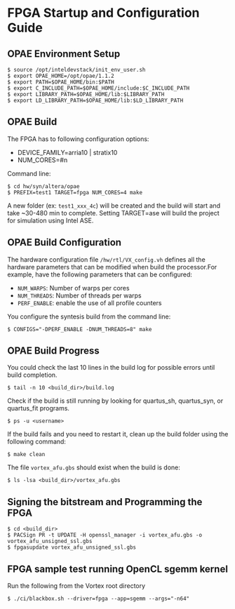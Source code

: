 # FPGA Startup and Configuration Guide 

OPAE Environment Setup
----------------------

    $ source /opt/inteldevstack/init_env_user.sh
    $ export OPAE_HOME=/opt/opae/1.1.2
    $ export PATH=$OPAE_HOME/bin:$PATH
    $ export C_INCLUDE_PATH=$OPAE_HOME/include:$C_INCLUDE_PATH
    $ export LIBRARY_PATH=$OPAE_HOME/lib:$LIBRARY_PATH
    $ export LD_LIBRARY_PATH=$OPAE_HOME/lib:$LD_LIBRARY_PATH

OPAE Build
------------------

The FPGA has to following configuration options:
- DEVICE_FAMILY=arria10 | stratix10
- NUM_CORES=#n

Command line:

    $ cd hw/syn/altera/opae
    $ PREFIX=test1 TARGET=fpga NUM_CORES=4 make

A new folder (ex: `test1_xxx_4c`) will be created and the build will start and take ~30-480 min to complete.
Setting TARGET=ase will build the project for simulation using Intel ASE.


OPAE Build Configuration
------------------------

The hardware configuration file `/hw/rtl/VX_config.vh` defines all the hardware parameters that can be modified when build the processor.For example, have the following parameters that can be configured:
- `NUM_WARPS`:   Number of warps per cores
- `NUM_THREADS`: Number of threads per warps
- `PERF_ENABLE`: enable the use of all profile counters

You configure the syntesis build from the command line:

    $ CONFIGS="-DPERF_ENABLE -DNUM_THREADS=8" make

OPAE Build Progress
-------------------

You could check the last 10 lines in the build log for possible errors until build completion.

    $ tail -n 10 <build_dir>/build.log

Check if the build is still running by looking for quartus_sh, quartus_syn, or quartus_fit programs.

    $ ps -u <username>

If the build fails and you need to restart it, clean up the build folder using the following command:

    $ make clean

The file `vortex_afu.gbs` should exist when the build is done:

    $ ls -lsa <build_dir>/vortex_afu.gbs


Signing the bitstream and Programming the FPGA
----------------------------------------------

    $ cd <build_dir>
    $ PACSign PR -t UPDATE -H openssl_manager -i vortex_afu.gbs -o vortex_afu_unsigned_ssl.gbs
    $ fpgasupdate vortex_afu_unsigned_ssl.gbs

FPGA sample test running OpenCL sgemm kernel
--------------------------------------------

Run the following from the Vortex root directory

    $ ./ci/blackbox.sh --driver=fpga --app=sgemm --args="-n64"

